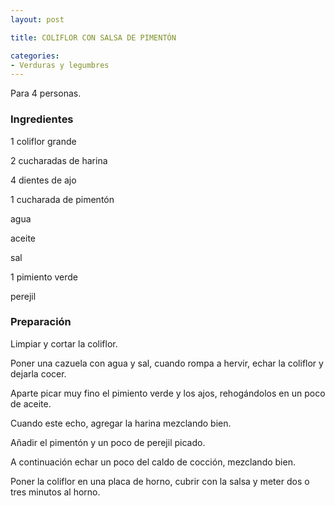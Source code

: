 ```yaml
---
layout: post

title: COLIFLOR CON SALSA DE PIMENTÓN

categories:
- Verduras y legumbres
---
```

Para 4 personas.

<h3>Ingredientes</h3>

1 coliflor grande

2 cucharadas de harina

4 dientes de ajo

1 cucharada de pimentón

agua

aceite

sal

1 pimiento verde

perejil

<h3>Preparación</h3>

Limpiar y cortar la coliflor.

Poner una cazuela con agua y sal, cuando rompa a hervir, echar la coliflor y dejarla cocer.

Aparte picar muy fino el pimiento verde y los ajos, rehogándolos en un poco de aceite.

Cuando este echo, agregar la harina mezclando bien.

Añadir el pimentón y un poco de perejil picado.

A continuación echar un poco del caldo de cocción, mezclando bien.

Poner la coliflor en una placa de horno, cubrir con la salsa y meter dos o tres minutos al horno.


